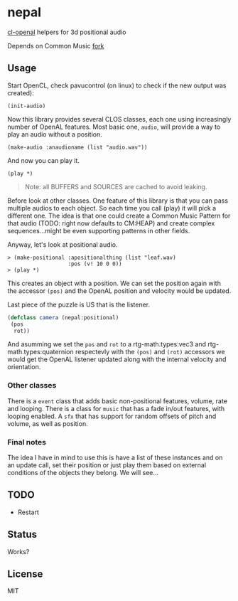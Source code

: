 # nepal

[cl-openal](https://github.com/zkat/cl-openal) helpers for 3d positional audio

Depends on Common Music [fork](https://github.com/ormf/cm)

## Usage

Start OpenCL, check pavucontrol (on linux) to check if the new output was created):
```
(init-audio)
```

Now this library provides several CLOS classes, each one using increasingly number of OpenAL features. Most basic one, `audio`, will provide a way to play an audio without a position.

```
(make-audio :anaudioname (list "audio.wav"))
```

And now you can play it.

```
(play *)
```

> Note: all BUFFERS and SOURCES are cached to avoid leaking.

Before look at other classes. One feature of this library is that you can pass multiple audios to each object. So each time you call (play) it will pick a different one. The idea is that one could create a Common Music Pattern for that audio (TODO: right now defaults to CM:HEAP) and create complex sequences...might be even supporting patterns in other fields.

Anyway, let's look at positional audio.

```
> (make-positional :apositionalthing (list "leaf.wav)
                   :pos (v! 10 0 0))
> (play *)
```

This creates an object with a position. We can set the position again with the accessor `(pos)` and the OpenAL position and velocity would be updated.

Last piece of the puzzle is US that is the listener.

```lisp
(defclass camera (nepal:positional)
 (pos
  rot))
```

And asumming we set the `pos` and `rot` to a rtg-math.types:vec3 and rtg-math.types:quaternion respectevly with the `(pos)` and `(rot)` accessors we would get the OpenAL listener updated along with the internal velocity and orientation.

### Other classes

There is a `event` class that adds basic non-positional features, volume, rate and looping. There is a class for `music` that has a fade in/out features, with looping enabled. A `sfx` that has support for random offsets of pitch and volume, as well as position.

### Final notes

The idea I have in mind to use this is have a list of these instances and on an update call, set their position or just play them based on external conditions of the objects they belong. We will see...

## TODO

- Restart

## Status

Works?

## License

MIT
